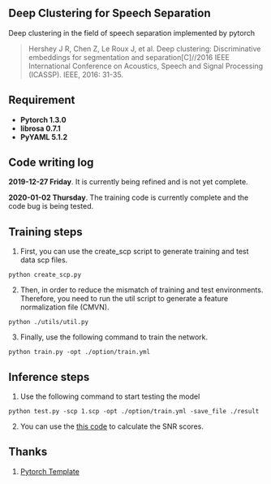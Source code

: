## Deep Clustering for Speech Separation
Deep clustering in the field of speech separation implemented by pytorch

> Hershey J R, Chen Z, Le Roux J, et al. Deep clustering: Discriminative embeddings for segmentation and separation[C]//2016 IEEE International Conference on Acoustics, Speech and Signal Processing (ICASSP). IEEE, 2016: 31-35.

## Requirement

- **Pytorch 1.3.0**
- **librosa 0.7.1**
- **PyYAML 5.1.2**


## Code writing log
**2019-12-27 Friday**. It is currently being refined and is not yet complete.

**2020-01-02 Thursday**. The training code is currently complete and the code bug is being tested.

## Training steps
1. First, you can use the create_scp script to generate training and test data scp files.

```shell
python create_scp.py
```

2. Then, in order to reduce the mismatch of training and test environments. Therefore, you need to run the util script to generate a feature normalization file (CMVN).

```shell
python ./utils/util.py
```

3. Finally, use the following command to train the network.

```shell
python train.py -opt ./option/train.yml
```

## Inference steps
1. Use the following command to start testing the model

```shell
python test.py -scp 1.scp -opt ./option/train.yml -save_file ./result
```
2. You can use the [this code](https://github.com/JusperLee/Calculate-SNR-SDR "this code") to calculate the SNR scores.


## Thanks

1. [Pytorch Template](https://github.com/victoresque/pytorch-template "Pytorch Template")